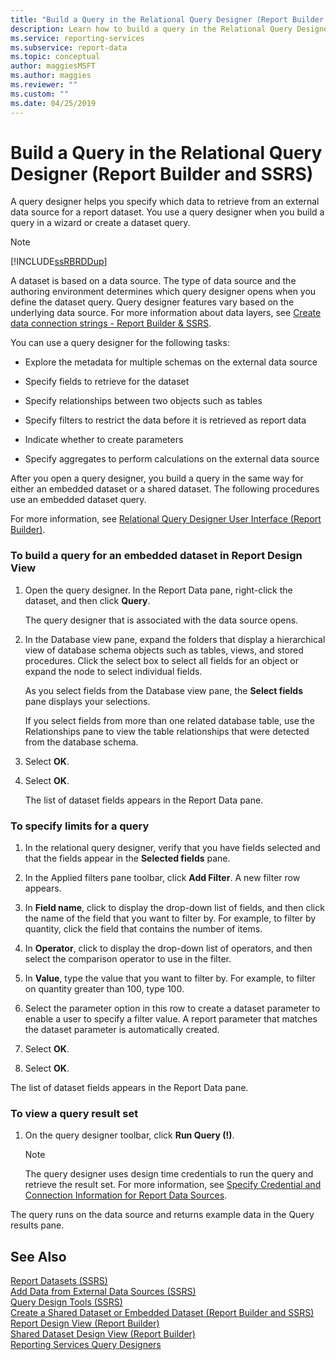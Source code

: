 ```yaml
---
title: "Build a Query in the Relational Query Designer (Report Builder and SSRS"
description: Learn how to build a query in the Relational Query Designer so that you can specify which data to retrieve from an external data source for a report dataset. 
ms.service: reporting-services
ms.subservice: report-data
ms.topic: conceptual
author: maggiesMSFT
ms.author: maggies
ms.reviewer: ""
ms.custom: ""
ms.date: 04/25/2019
---
```


# Build a Query in the Relational Query Designer (Report Builder and SSRS)

A query designer helps you specify which data to retrieve from an external data source for a report dataset. You use a query designer when you build a query in a wizard or create a dataset query.  
  
> [!NOTE]  
> [!INCLUDE[ssRBRDDup](../../includes/ssrbrddup-md.md)]  
  
 A dataset is based on a data source. The type of data source and the authoring environment determines which query designer opens when you define the dataset query. Query designer features vary based on the underlying data source. For more information about data layers, see [Create data connection strings - Report Builder & SSRS](../../reporting-services/report-data/data-connections-data-sources-and-connection-strings-report-builder-and-ssrs.md).

 You can use a query designer for the following tasks:  
  
-   Explore the metadata for multiple schemas on the external data source  
  
-   Specify fields to retrieve for the dataset  
  
-   Specify relationships between two objects such as tables  
  
-   Specify filters to restrict the data before it is retrieved as report data  
  
-   Indicate whether to create parameters  
  
-   Specify aggregates to perform calculations on the external data source  
  
 After you open a query designer, you build a query in the same way for either an embedded dataset or a shared dataset. The following procedures use an embedded dataset query.  
  
 For more information, see [Relational Query Designer User Interface &#40;Report Builder&#41;](../../reporting-services/report-data/relational-query-designer-user-interface-report-builder.md).  
  
### To build a query for an embedded dataset in Report Design View  
  
1.  Open the query designer. In the Report Data pane, right-click the dataset, and then click **Query**.  
  
     The query designer that is associated with the data source opens.  
  
2.  In the Database view pane, expand the folders that display a hierarchical view of database schema objects such as tables, views, and stored procedures. Click the select box to select all fields for an object or expand the node to select individual fields.  
  
     As you select fields from the Database view pane, the **Select fields** pane displays your selections.  
  
     If you select fields from more than one related database table, use the Relationships pane to view the table relationships that were detected from the database schema.  
  
3.  Select **OK**.
  
4.  Select **OK**.
  
     The list of dataset fields appears in the Report Data pane.  
  
### To specify limits for a query  
  
1.  In the relational query designer, verify that you have fields selected and that the fields appear in the **Selected fields** pane.  
  
2.  In the Applied filters pane toolbar, click **Add Filter**. A new filter row appears.  
  
3.  In **Field name**, click to display the drop-down list of fields, and then click the name of the field that you want to filter by. For example, to filter by quantity, click the field that contains the number of items.  
  
4.  In **Operator**, click to display the drop-down list of operators, and then select the comparison operator to use in the filter.  
  
5.  In **Value**, type the value that you want to filter by. For example, to filter on quantity greater than 100, type 100.  
  
6.  Select the parameter option in this row to create a dataset parameter to enable a user to specify a filter value. A report parameter that matches the dataset parameter is automatically created.  
  
7.  Select **OK**.
  
8.  Select **OK**.
  
 The list of dataset fields appears in the Report Data pane.  
  
### To view a query result set  
  
1.  On the query designer toolbar, click **Run Query (!)**.  
  
    > [!NOTE]  
    >  The query designer uses design time credentials to run the query and retrieve the result set. For more information, see [Specify Credential and Connection Information for Report Data Sources](specify-credential-and-connection-information-for-report-data-sources.md).  
  
 The query runs on the data source and returns example data in the Query results pane.  
  
## See Also  
 [Report Datasets &#40;SSRS&#41;](../../reporting-services/report-data/report-datasets-ssrs.md)   
 [Add Data from External Data Sources &#40;SSRS&#41;](../../reporting-services/report-data/add-data-from-external-data-sources-ssrs.md)   
 [Query Design Tools &#40;SSRS&#41;](query-design-tools-ssrs.md)   
 [Create a Shared Dataset or Embedded Dataset &#40;Report Builder and SSRS&#41;](../../reporting-services/report-data/create-a-shared-dataset-or-embedded-dataset-report-builder-and-ssrs.md)   
 [Report Design View &#40;Report Builder&#41;](../../reporting-services/report-builder/report-design-view-report-builder.md)   
 [Shared Dataset Design View &#40;Report Builder&#41;](../../reporting-services/report-builder/shared-dataset-design-view-report-builder.md)   
 [Reporting Services Query Designers](/previous-versions/sql/)  
  
